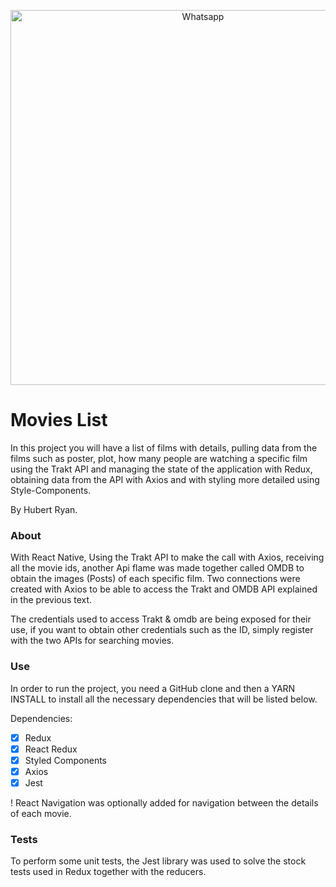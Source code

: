 <p align="center">
  <img src="https://imgur.com/3OrkujX.png" width="600" title="Whatsapp">
</p>

# Movies List

In this project you will have a list of films with details, pulling data from the films such as poster, plot, how many people are watching a specific film using the Trakt API and managing the state of the application with Redux, obtaining data from the API with Axios and with styling more detailed using Style-Components.

By Hubert Ryan.

### About

With React Native, Using the Trakt API to make the call with Axios, receiving all the movie ids, another Api flame was made together called OMDB to obtain the images (Posts) of each specific film. Two connections were created with Axios to be able to access the Trakt and OMDB API explained in the previous text.

The credentials used to access Trakt & omdb are being exposed for their use, if you want to obtain other credentials such as the ID, simply register with the two APIs for searching movies.

### Use

In order to run the project, you need a GitHub clone and then a YARN INSTALL to install all the necessary dependencies that will be listed below.

Dependencies:

- [x] Redux
- [x] React Redux
- [x] Styled Components
- [x] Axios
- [x] Jest

! React Navigation was optionally added for navigation between the details of each movie.

### Tests

To perform some unit tests, the Jest library was used to solve the stock tests used in Redux together with the reducers.
